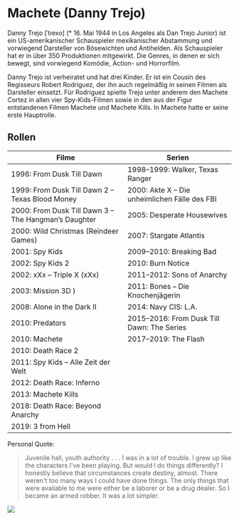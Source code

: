 # Machete (Danny Trejo)
Danny Trejo [ˈtɾexo] (* 16. Mai 1944 in Los Angeles als Dan Trejo Junior) ist ein US-amerikanischer Schauspieler mexikanischer Abstammung und vorwiegend Darsteller von Bösewichten und Antihelden. Als Schauspieler hat er in über 350 Produktionen mitgewirkt. Die Genres, in denen er sich bewegt, sind vorwiegend Komödie, Action- und Horrorfilm.

Danny Trejo ist verheiratet und hat drei Kinder. Er ist ein Cousin des Regisseurs Robert Rodriguez, der ihn auch regelmäßig in seinen Filmen als Darsteller einsetzt. Für Rodriguez spielte Trejo unter anderem den Machete Cortez in allen vier Spy-Kids-Filmen sowie in den aus der Figur entstandenen Filmen Machete und Machete Kills. In Machete hatte er seine erste Hauptrolle.

## Rollen
Filme | Serien 
-----------------------------------------------------|-----------------------------------------------------
1996: From Dusk Till Dawn | 1998–1999: Walker, Texas Ranger 
1999: From Dusk Till Dawn 2 – Texas Blood Money | 2000: Akte X – Die unheimlichen Fälle des FBI 
2000: From Dusk Till Dawn 3 – The Hangman’s Daughter | 2005: Desperate Housewives
2000: Wild Christmas (Reindeer Games) | 2007: Stargate Atlantis 
2001: Spy Kids | 2009–2010: Breaking Bad 
2002: Spy Kids 2  | 2010: Burn Notice 
2002: xXx – Triple X (xXx) | 2011–2012: Sons of Anarchy 
2003: Mission 3D ) | 2011: Bones – Die Knochenjägerin
2008: Alone in the Dark II | 2014: Navy CIS: L.A. 
2010: Predators | 2015–2016: From Dusk Till Dawn: The Series 
2010: Machete | 2017–2019: The Flash 
2010: Death Race 2 | 
2011: Spy Kids – Alle Zeit der Welt | 
2012: Death Race: Inferno | 
2013: Machete Kills | 
2018: Death Race: Beyond Anarchy | 
2019: 3 from Hell | 

 
Personal Quote:
 >Juvenile hall, youth authority . . . I was in a lot of trouble. I grew up like the characters I've been playing. But would I do things differently? I honestly believe that circumstances create destiny, almost. There weren't too many ways I could have done things. The only things that were available to me were either be a laborer or be a drug dealer. So I became an armed robber. It was a lot simpler.

<img src="https://fanart.tv/fanart/movies/23631/movieposter/machete-54ea61da8750c.jpg"/>
